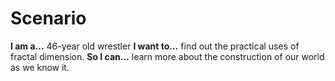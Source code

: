 # Scenario

**I am a…** 46-year old wrestler
**I want to…** find out the practical uses of fractal dimension.
**So I can…** learn more about the construction of our world as we know it.
